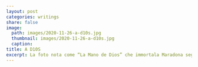 ```yaml
---
layout: post
categories: writings
share: false
image:
  path: images/2020-11-26-a-d10s.jpg
  thumbnail: images/2020-11-26-a-d10s.jpg
  caption:
title: A D10S
excerpt: La foto nota come “La Mano de Dios” che immortala Maradona segnare di testa – la mano appunto è, secondo la leggenda, quella di Dio – contro l’Inghilterra è di Eduardo Longoni che il 22 Giugno 1986 vide in diretta quel momento assieme agli altri 115.000 dello stadio Azteca di Città del Messico…
---
```

